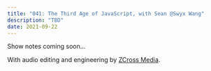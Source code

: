 ```yaml
---
title: "041: The Third Age of JavaScript, with Sean @Swyx Wang"
description: "TBD"
date: 2021-09-22
---
```


<script async defer onload="redcircleIframe();" src="https://api.podcache.net/embedded-player/sh/30227421-bc27-45c2-bfb4-861def7dd4cc/ep/7fae91d3-463e-42da-9334-3403ccb42307"></script><div class="redcirclePlayer-7fae91d3-463e-42da-9334-3403ccb42307"></div>

Show notes coming soon...

With audio editing and engineering by [ZCross Media][editor].

[editor]: https://www.zcross.media/
